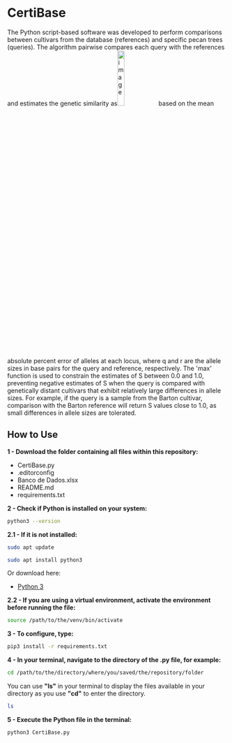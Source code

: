 # CertiBase

The Python script-based software was developed to perform comparisons between cultivars from the database (references) and specific pecan trees (queries). The algorithm pairwise compares each query with the references and estimates the genetic similarity as<img src="https://github.com/Yugaren/LFDGV/assets/137843836/635d1a41-9fda-4fa2-be18-75281b2cdc4c" alt="image" style="width: 18%; height: auto;">
based on the mean absolute percent error of alleles at each locus, where q and r are the allele sizes in base pairs for the query and reference, respectively. The 'max' function is used to constrain the estimates of S between 0.0 and 1.0, preventing negative estimates of S when the query is compared with genetically distant cultivars that exhibit relatively large differences in allele sizes. For example, if the query is a sample from the Barton cultivar, comparison with the Barton reference will return S values close to 1.0, as small differences in allele sizes are tolerated.

## How to Use

**1 - Download the folder containing all files within this repository:**

- CertiBase.py
- .editorconfig
- Banco de Dados.xlsx
- README.md
- requirements.txt


**2 - Check if Python is installed on your system:**

```sh
python3 --version
```

**2.1 - If it is not installed:**

```sh
sudo apt update
```
```sh
sudo apt install python3
```

Or download here: 
- [Python 3](https://www.python.org/downloads/)


**2.2 - If you are using a virtual environment, activate the environment before running the file:**                                                                 

```sh
source /path/to/the/venv/bin/activate
```

**3 - To configure, type:**

```sh
pip3 install -r requirements.txt
```

**4 - In your terminal, navigate to the directory of the .py file, for example:**

```sh
cd /path/to/the/directory/where/you/saved/the/repository/folder
```

You can use **"ls"** in your terminal to display the files available in your directory as you use **"cd"** to enter the directory.

```sh
ls
```

**5 - Execute the Python file in the terminal:**
```sh
python3 CertiBase.py
```
